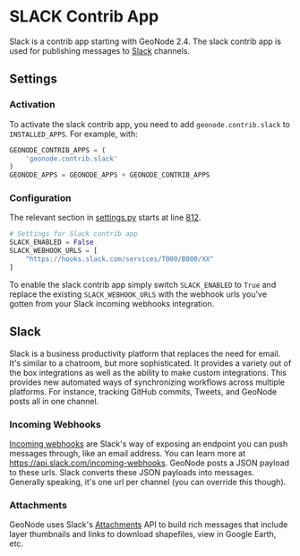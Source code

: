 # SLACK Contrib App

Slack is a contrib app starting with GeoNode 2.4.  The slack contrib app is used for publishing messages to [Slack](https://slack.com/) channels.

## Settings

### Activation

To activate the slack contrib app, you need to add `geonode.contrib.slack` to `INSTALLED_APPS`.  For example, with:

```Python
GEONODE_CONTRIB_APPS = (
    'geonode.contrib.slack'
)
GEONODE_APPS = GEONODE_APPS + GEONODE_CONTRIB_APPS
```

### Configuration

The relevant section in [settings.py](https://github.com/GeoNode/geonode/blob/master/geonode/settings.py) starts at line [812](https://github.com/GeoNode/geonode/blob/master/geonode/settings.py#L812).
```Python
# Settings for Slack contrib app
SLACK_ENABLED = False
SLACK_WEBHOOK_URLS = [
    "https://hooks.slack.com/services/T000/B000/XX"
]
```

To enable the slack contrib app simply switch `SLACK_ENABLED` to `True` and replace the existing `SLACK_WEBHOOK_URLS` with the webhook urls you've gotten from your Slack incoming webhooks integration.

## Slack

Slack is a business productivity platform that replaces the need for email.  It's similar to a chatroom, but more sophisticated.  It provides a variety out of the box integrations as well as the ability to make custom integrations.  This provides new automated ways of synchronizing workflows across multiple platforms.  For instance, tracking GitHub commits, Tweets, and GeoNode posts all in one channel.

### Incoming Webhooks
[Incoming webhooks](https://api.slack.com/incoming-webhooks) are Slack's way of exposing an endpoint you can push messages through, like an email address.  You can learn more at https://api.slack.com/incoming-webhooks.  GeoNode posts a JSON payload to these urls.  Slack converts these JSON payloads into messages.  Generally speaking, it's one url per channel (you can override this though).

### Attachments
GeoNode uses Slack's [Attachments](https://api.slack.com/docs/attachments) API to build rich messages that include layer thumbnails and links to download shapefiles, view in Google Earth, etc.
